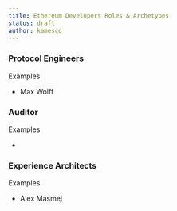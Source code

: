 ```yaml
---
title: Ethereum Developers Roles & Archetypes
status: draft
author: kamescg
---
```


### Protocol Engineers

Examples

- Max Wolff

### Auditor

Examples

-

### Experience Architects

Examples

- Alex Masmej
